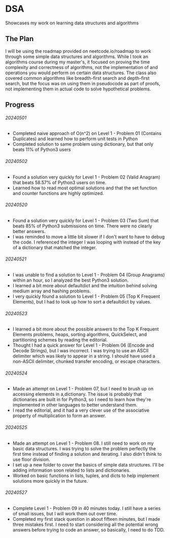 # DSA
Showcases my work on learning data structures and algorithms

## The Plan
I will be using the roadmap provided on neetcode.io/roadmap to work through some simple data structures and algorithms. While I took an algorithms course during my master's, it focused on proving the time complexity and correctness of algorithms, not the implementation of and operations you would perform on certain data structures. The class also covered common algorithms like breadth-first search and depth-first search, but the focus was on using them in pseudocode as part of proofs, not implementing them in actual code to solve hypothetical problems.

## Progress
###### 20240501
- Completed naive approach of O(n^2) on Level 1 - Problem 01 (Contains Duplicates) and learned how to perform unit tests in Python
- Completed solution to same problem using dictionary, but that only beats 11% of Python3 users

###### 20240502
- Found a solution very quickly for Level 1 - Problem 02 (Valid Anagram) that beats 58.57% of Python3 users on time.
- Learned how to read most optimal solutions and that the set function and counter functions are highly optimized.

###### 20240520
- Found a solution very quickly for Level 1 - Problem 03 (Two Sum) that beats 85% of Python3 submissions on time. There were no clearly better answers.
- I was reminded to move a little bit slower if I don't want to have to debug the code. I referenced the integer I was looping with instead of the key of a dictionary that matched the integer.

###### 20240521
- I was unable to find a solution to Level 1 - Problem 04 (Group Anagrams) within an hour, so I analyzed the best Python3 solution.
- I learned a bit more about defaultdict and the intuition behind solving medium array and hashing problems.
- I very quickly found a solution to Level 1 - Problem 05 (Top K Frequent Elements), but I had to look up how to sort a defaultdict by values.

###### 20240523
- I learned a bit more about the possible answers to the Top K Frequent Elements problems, heaps, sorting algorithms, QuickSelect, and partitioning schemes by reading the editorial.
- Thought I had a quick answer for Level 1 - Problem 06 (Encode and Decode Strings), but I was incorrect. I was trying to use an ASCII delimiter which was likely to appear in a string. I should have used a non-ASCII delimiter, chunked transfer encoding, or escape characters.

###### 20240524
- Made an attempt on Level 1 - Problem 07, but I need to brush up on accessing elements in a,dictionary. The issue is probably that dictionaries are built in for Python3, so I need to learn how they're implemented in other languages to better understand them.
- I read the editorial, and it had a very clever use of the associative property of multiplication to form an answer.

###### 20240525
- Made an attempt on Level 1 - Problem 08. I still need to work on my basic data structures. I was trying to solve the problem perfectly the first time instead of finding a solution and iterating. I also didn't think to use floor division.
- I set up a new folder to cover the basics of simple data structures. I'll be adding information soon related to lists and dictionaries.
- Worked on basic functions in lists, tuples, and dicts to help implement solutions more quickly in the future.

###### 20240527
- Complete Level 1 - Problem 09 in 40 minutes today. I still have a series of small issues, but I will work them out over time.
- Completed my first stack question in about fifteen minutes, but I made three mistakes first. I need to start considering all the potential wrong answers before trying to code an answer, so basically, I need to do TDD.